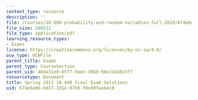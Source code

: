 ```yaml
---
content_type: resource
description: ''
file: /courses/18-600-probability-and-random-variables-fall-2019/674e6e0bb8373d1e97b9f0e30faeb4c0_MIT18_600F19_final_2011_soln.pdf
file_size: 209512
file_type: application/pdf
learning_resource_types:
- Exams
license: https://creativecommons.org/licenses/by-nc-sa/4.0/
ocw_type: OCWFile
parent_title: Exams
parent_type: CourseSection
parent_uid: 404e31ed-65f7-9ae3-39b0-66e31da833f7
resourcetype: Document
title: Spring 2011 18.440 Final Exam Solutions
uid: 674e6e0b-b837-3d1e-97b9-f0e30faeb4c0
---
```

